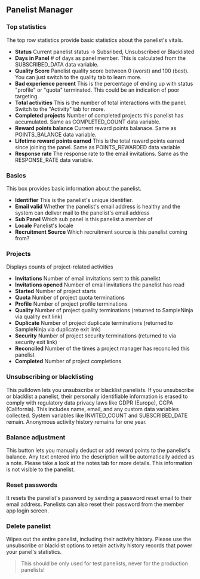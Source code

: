 ## Panelist Manager

### Top statistics
The top row statistics provide basic statistics about the panelist's vitals.

- **Status** Current panelist status -> Subsribed, Unsubscribed or Blacklisted
- **Days in Panel** # of days as panel member. This is calculated from the SUBSCRIBED_DATA data variable.
- **Quality Score** Panelist quality score between 0 (worst) and 100 (best). You can just switch to the quality tab to learn more.
- **Bad experience percent** This is the percentage of ending up with status "profile" or "quota" terminated. This could be an indication of poor targeting.
- **Total activities** This is the number of total interactions with the panel. Switch to the "Activity" tab for more.
- **Completed projects** Number of completed projects this panelist has accumulated. Same as COMPLETED_COUNT data variable.
- **Reward points balance** Current reward points balanace. Same as POINTS_BALANCE data variable.
- **Lifetime reward points earned** This is the total reward points earned since joining the panel. Same as POINTS_REWARDED data variable
- **Response rate** The response rate to the email invitations. Same as the RESPONSE_RATE data variable.

### Basics
This box provides basic information about the panelist.

- **Identifier** This is the panelist's unique identifier.
- **Email valid** Whether the panelist's email address is healthy and the system can deliver mail to the panelist's email address
- **Sub Panel** Which sub panel is this panelist a member of
- **Locale** Panelist's locale
- **Recruitment Source** Which recruitment source is this panelist coming from?

### Projects
Displays counts of project-related activities
- **Invitations** Number of email invitations sent to this panelist
- **Invitations opened** Number of email invitations the panelist has read
- **Started** Number of project starts
- **Quota** Number of project quota terminations
- **Profile** Number of project profile terminations
- **Quality** Number of project quality terminations (returned to SampleNinja via quality exit link)
- **Duplicate** Number of project duplicate terminations (returned to SampleNinja via duplicate exit link)
- **Security** Number of project security terminations (returned to via security exit link)
- **Reconciled** Number of the times a project manager has reconciled this panelist
- **Completed** Number of project completions

### Unsubscribing or blacklisting
This pulldown lets you unsubscribe or blacklist panelists. If you unsubscribe or blacklist a panelist, their personally identifiable information is erased to comply with regulatory data privacy laws like GDPR (Europe), CCPA (California). This includes name, email, and any custom data variables collected. System variables like INVITED_COUNT and SUBSCRIBED_DATE remain. Anonymous activity history remains for one year. 

### Balance adjustment
This button lets you manually deduct or add reward points to the panelist's balance. Any text entered into the description will be automatically added as a note. Please take a look at the notes tab for more details. This information is not visible to the panelist.

### Reset passwords
It resets the panelist's password by sending a password reset email to their email address. Panelists can also reset their password from the member app login screen.

### Delete panelist
Wipes out the entire panelist, including their activity history. Please use the unsubscribe or blacklist options to retain activity history records that power your panel's statistics.

> This should be only used for test panelists, never for the production panelists! 
